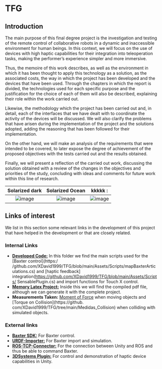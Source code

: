 # TFG

## Introduction
The main purpose of this final degree project is the investigation and testing of the remote control of collaborative robots in a dynamic and inaccessible environment for human beings. In this context, we will focus on the use of devices with high haptic capabilities for their integration into teleoperation tasks, making the performer’s experience simpler and more immersive. 

Thus, the memoire of this work describes, as well as the environment in which it has been thought to apply this technology as a solution, as the associated costs, the way in which the project has been developed and the devices that have been used. Through the chapters in which the report is divided, the technologies used for each specific purpose and the justification for the choice of each of them will also be described, explaining their role within the work carried out.

Likewise, the methodology which the project has been carried out and, in detail, each of the interfaces that we have dealt with to coordinate the activity of the devices will be discussed. We will also clarify the problems that have arisen during the implementation of the project and the solutions adopted, adding the reasoning that has been followed for their implementation. 

On the other hand, we will make an analysis of the requirements that were intended to be covered, to later expose the degree of achievement of the proposed objectives with the tests carried out and the results obtained. 

Finally, we will present a reflection of the carried out work, discussing the solution obtained with a review of the changes in the objectives and priorities of the study, concluding with ideas and comments for future work within this line of research.

Solarized dark             |  Solarized Ocean          |    kkkkk                 :         
:-------------------------:|:-------------------------:|:-------------------------:
![image](https://user-images.githubusercontent.com/56881598/198829228-b9ec0ea3-6f48-4775-a28c-3a3ef7430a9d.png) | ![image](https://user-images.githubusercontent.com/56881598/198829269-c79f07e5-6ecc-4a23-a7cc-b1ae4947fe26.png) | ![image](https://user-images.githubusercontent.com/56881598/198829276-d0c6cde3-c0c2-498b-bd75-a9cfd17c1c1d.png)



## Links of interest

We list in this section some relevant links in the development of this project that have helped in the development or that are closely related.

### Internal Links

- [**Developed Code:**](https://github.com/XDavid1999/TFG/tree/main/Assets/Scripts) In this folder we find the main scripts used for the [Baxter control](https:/ /github.com/XDavid1999/TFG/blob/main/Assets/Scripts/mapBaxterArticulations.cs) and [haptic feedback] integration(https://github.com/XDavid1999/TFG/blob/main/Assets/Scripts/ SensablePlugin.cs) and import functions for Touch X control.
- [**Memory Latex Project:**](https://github.com/XDavid1999/TFG/tree/main/Memoria) Inside this we will find the compiled pdf file, although we can generate it with the complete project.
- **Measurements Taken:** [Moment of Force](https://github.com/XDavid1999/TFG/tree/main/Measurements%20Moment) when moving objects and [Torque on Collision](https://github. com/XDavid1999/TFG/tree/main/Medidas_Collision) when colliding with simulated objects.

### External links

- [**Baxter SDK:**](https://github.com/RethinkRobotics/baxter) For Baxter control.
- [**URDF-Importer:**](https://github.com/Unity-Technologies/URDF-Importer) For Baxter import and simulation.
- [**ROS-TCP-Connector:**](https://github.com/Unity-Technologies/ROS-TCP-Connector) For the connection between Unity and ROS and thus be able to command Baxter.
- [**3DSystems Plugin:**](https://assetstore.unity.com/packages/essentials/tutorial-projects/unity-5-haptic-plugin-for-geomagic-openhaptics-3-3-hlapi-hdapi-34393) For control and demonstration of haptic device capabilities in Unity.
